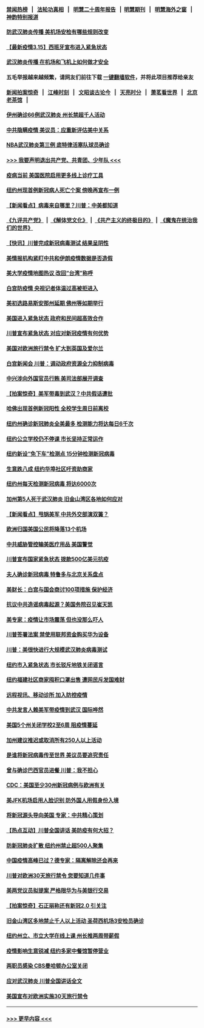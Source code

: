 #### [禁闻热榜](热点新闻.md?=0)  &nbsp;&nbsp;|&nbsp;&nbsp; [法轮功真相](https://github.com/gfw-breaker/truth/blob/master/README.md?=0) &nbsp;&nbsp;|&nbsp;&nbsp; [明慧二十周年报告](https://github.com/gfw-breaker/mh-reports/blob/master/README.md?=0) &nbsp;&nbsp;|&nbsp;&nbsp;[明慧期刊](https://github.com/gfw-breaker/mh-qikan) &nbsp;&nbsp;|&nbsp;&nbsp; [明慧海外之窗](https://github.com/gfw-breaker/mh-news/blob/master/README.md?=0) &nbsp;&nbsp;|&nbsp;&nbsp; [神韵特别报道](https://github.com/gfw-breaker/mh-news/blob/master/shenyun.md?=0)
#### [防武汉肺炎传播 美机场安检有哪些规则改变](../pages/nsc412/n11939497.md?t=03152002) 
#### [【最新疫情3.15】西班牙宣布进入紧急状态](../pages/nsc412/n11940988.md?t=03152002) 
#### [武汉肺炎传播 在机场和飞机上如何做才安全](../pages/nsc412/n11928171.md?t=03152002) 
#### 五毛举报越来越频繁，请网友们前往下载 [一键翻墙软件](https://github.com/gfw-breaker/ssr-accounts)，并将此项目推荐给亲友
#### [新闻拍案惊奇](https://github.com/gfw-breaker/banned-news/blob/master/pages/link4.md) &nbsp;&nbsp;|&nbsp;&nbsp; [江峰时刻](https://github.com/gfw-breaker/banned-news/blob/master/pages/link4.md) &nbsp;&nbsp;|&nbsp;&nbsp; [文昭谈古论今](https://github.com/gfw-breaker/banned-news/blob/master/pages/link4.md) &nbsp;&nbsp;|&nbsp;&nbsp; [天亮时分](https://github.com/gfw-breaker/banned-news/blob/master/pages/link4.md) &nbsp;&nbsp;|&nbsp;&nbsp; [萧茗看世界](https://github.com/gfw-breaker/banned-news/blob/master/pages/link4.md) &nbsp;&nbsp;|&nbsp;&nbsp; [北京老茶馆](https://github.com/gfw-breaker/banned-news/blob/master/pages/link4.md) &nbsp;&nbsp;|&nbsp;&nbsp; 
#### [伊州确诊66例武汉肺炎 州长禁超千人活动](../pages/nsc412/n11941564.md?t=03152002) 
#### [中共隐瞒疫情 美议员：应重新评估美中关系](../pages/nsc412/n11941407.md?t=03152002) 
#### [NBA武汉肺炎第三例 底特律活塞队球员确诊](../pages/nsc412/n11941282.md?t=03152002) 
#### [>>> 我要声明退出共产党、共青团、少年队 <<<](https://github.com/begood0513/goodnews/blob/master/quit/letter.md) 
#### [疫病当前 美国医院启用更多线上诊疗工具](../pages/nsc412/n11941300.md?t=03152002) 
#### [纽约州现首例新冠病人死亡个案  傍晚再宣布一例](../pages/nsc412/n11941340.md?t=03152002) 
#### [【新闻看点】病毒来自哪里？川普：中美都知道](../pages/nsc412/n11940769.md?t=03152002) 
#### [《九评共产党》](https://github.com/begood0513/9ping.md/blob/master/README.md) &nbsp;|&nbsp; [《解体党文化》](../../../../jtdwh.md/blob/master/README.md)  &nbsp;|&nbsp; [《共产主义的终极目的》](../../../../gczydzjmd.md/blob/master/README.md) &nbsp;|&nbsp; [《魔鬼在统治我们的世界》](../../../../mgztzwmdsj.md/blob/master/README.md) 
#### [【快讯】川普完成新冠病毒测试 结果呈阴性](../pages/nsc412/n11941045.md?t=03152002) 
#### [美情报机构紧盯中共和伊朗疫情数据是否造假](../pages/nsc412/n11940875.md?t=03152002) 
#### [美大学疫情地图热议 改回“台湾”称呼](../pages/nsc412/n11940365.md?t=03152002) 
#### [白宫防疫情 央视记者体温过高被拒进入](../pages/nsc412/n11940841.md?t=03152002) 
#### [美初选路易斯安那州延期 佛州等如期举行](../pages/nsc412/n11940614.md?t=03152002) 
#### [美国进入紧急状态 政府和民间超高效合作](../pages/nsc412/n11940720.md?t=03152002) 
#### [川普宣布紧急状态 对应对新冠疫情有何优势](../pages/nsc412/n11940632.md?t=03152002) 
#### [美国对欧洲旅行禁令 扩大到英国及爱尔兰](../pages/nsc412/n11940647.md?t=03152002) 
#### [白宫新闻会 川普：调动政府资源全力抑制病毒](../pages/nsc412/n11940558.md?t=03152002) 
#### [中兴涉向外国官员行贿 美司法部展开调查](../pages/nsc412/n11940378.md?t=03152002) 
#### [【拍案惊奇】美军带毒到武汉？中共假话遭批](../pages/nsc412/n11939240.md?t=03152002) 
#### [哈佛出现首例新冠阳性  全校学生周日前离校](../pages/nsc412/n11939759.md?t=03152002) 
#### [纽约州确诊新冠肺炎全美最多  检测能力将达每日6千次](../pages/nsc412/n11939581.md?t=03152002) 
#### [纽约公立学校仍不停课 市长坚持正常运作](../pages/nsc412/n11939557.md?t=03152002) 
#### [纽约新设“免下车”检测点  15分钟检测新冠病毒](../pages/nsc412/n11939513.md?t=03152002) 
#### [生意跌八成  纽约华埠社区吁资助商家](../pages/nsc412/n11939562.md?t=03152002) 
#### [纽约州每天检测新冠病毒  将达6000次](../pages/nsc412/n11939510.md?t=03152002) 
#### [加州第5人死于武汉肺炎 旧金山湾区各地如何应对](../pages/nsc412/n11939263.md?t=03152002) 
#### [【新闻看点】甩锅美军 中共外交部演双簧？](../pages/nsc412/n11938828.md?t=03152002) 
#### [欧洲归国美国公民将降落13个机场](../pages/nsc412/n11939026.md?t=03152002) 
#### [中共威胁管控输美医疗用品 美国警觉](../pages/nsc412/n11938602.md?t=03152002) 
#### [川普宣布国家紧急状态 拨款500亿美元抗疫](../pages/nsc412/n11939032.md?t=03152002) 
#### [夫人确诊新冠病毒 特鲁多与北京关系盘点](../pages/nsc412/n11938748.md?t=03152002) 
#### [美财长：白宫与国会商讨100项措施 保护经济](../pages/nsc412/n11938829.md?t=03152002) 
#### [抗议中共造谣病毒起源？美国务院召见崔天凯](../pages/nsc412/n11938747.md?t=03152002) 
#### [美专家：疫情让市场震荡 但也没那么吓人](../pages/nsc412/n11938573.md?t=03152002) 
#### [川普签署法案 禁使用联邦资金购买华为设备](../pages/nsc412/n11938279.md?t=03152002) 
#### [川普：美很快进行大规模武汉肺炎病毒测试](../pages/nsc412/n11938523.md?t=03152002) 
#### [纽约市入紧急状态  市长驳斥地铁关闭谣言](../pages/nsc412/n11937384.md?t=03152002) 
#### [纽约福建社区商家囤积口罩出售 遭网民斥发国难财](../pages/nsc412/n11937354.md?t=03152002) 
#### [远程视讯、移动诊所  加入防控疫情](../pages/nsc412/n11937370.md?t=03152002) 
#### [中共发言人赖美军带疫情到武汉 国际哗然](../pages/nsc412/n11936484.md?t=03152002) 
#### [美国5个州关闭学校2至6周 阻疫情蔓延](../pages/nsc412/n11937190.md?t=03152002) 
#### [加州建议推迟或取消所有250人以上活动](../pages/nsc412/n11937373.md?t=03152002) 
#### [是谁将新冠病毒传至世界 美议员要追究责任](../pages/nsc412/n11936827.md?t=03152002) 
#### [曾与确诊巴西官员进餐 川普：我不担心](../pages/nsc412/n11936958.md?t=03152002) 
#### [CDC：美国至少30州新冠病例与欧洲有关](../pages/nsc412/n11936623.md?t=03152002) 
#### [美JFK机场启用人脸识别 防外国人用假身份入境](../pages/nsc412/n11936511.md?t=03152002) 
#### [将新冠源头导向美国 专家：中共精心策划](../pages/nsc412/n11936432.md?t=03152002) 
#### [【热点互动】川普全国讲话 美防疫有何大招？](../pages/nsc412/n11936288.md?t=03152002) 
#### [防新冠肺炎扩散 纽约州禁止超500人聚集](../pages/nsc412/n11936400.md?t=03152002) 
#### [中国疫情高峰已过？德专家：隔离解除还会再来](../pages/nsc412/n11935994.md?t=03152002) 
#### [川普对欧洲30天旅行禁令 您要知道几件事](../pages/nsc412/n11935870.md?t=03152002) 
#### [美两党议员拟提案 严格限华为与美银行交易](../pages/nsc412/n11935733.md?t=03152002) 
#### [【拍案惊奇】石正丽称还有新冠2.0 引关注](../pages/nsc412/n11934119.md?t=03152002) 
#### [旧金山湾区多地禁止千人以上活动  圣荷西机场3安检员确诊](../pages/nsc412/n11934646.md?t=03152002) 
#### [纽约州立、市立大学在线上课 州长推两周带薪假](../pages/nsc412/n11934353.md?t=03152002) 
#### [疫情影响生意锐减  纽约多家中餐馆暂停营业](../pages/nsc412/n11934327.md?t=03152002) 
#### [两职员感染  CBS曼哈顿办公室关闭](../pages/nsc412/n11934324.md?t=03152002) 
#### [应对武汉肺炎 川普全国讲话全文](../pages/nsc412/n11934150.md?t=03152002) 
#### [美国宣布对欧洲实施30天旅行禁令](../pages/nsc412/n11933815.md?t=03152002) 

----
#### [ >>> 更早内容 <<< ](../indexes/nsc412-earlier.md)
